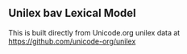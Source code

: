 Unilex bav Lexical Model
----------------------

This is built directly from Unicode.org unilex data at
https://github.com/unicode-org/unilex
